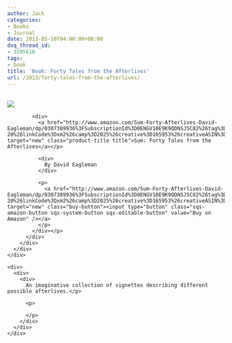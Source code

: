 ```yaml
---
author: Jack
categories:
- Books
- Journal
date: 2013-05-10T04:00:00+00:00
dsq_thread_id:
- 3595610
tags:
- book
title: 'Book: Forty Tales from the Afterlives'
url: /2013/forty-tales-from-the-afterlives/
---
```


<div>
  <div>
    <div>
      <div>
        <div>
          <div>
            <div>
              <a href="http://www.amazon.com/Sum-Forty-Afterlives-David-Eagleman/dp/0307389936%3FSubscriptionId%3D0ENGV10E9K9QDNSJ5C82%26tag%3Djackbaty-20%26linkCode%3Dxm2%26camp%3D2025%26creative%3D165953%26creativeASIN%3D0307389936" target="new"><br /> <img src="http://ecx.images-amazon.com/images/I/41P--cAgKBL.jpg" /><br /> </a>
            </div>
            
            <div>
              <a href="http://www.amazon.com/Sum-Forty-Afterlives-David-Eagleman/dp/0307389936%3FSubscriptionId%3D0ENGV10E9K9QDNSJ5C82%26tag%3Djackbaty-20%26linkCode%3Dxm2%26camp%3D2025%26creative%3D165953%26creativeASIN%3D0307389936" target="new" class="product-title title">Sum: Forty Tales from the Afterlives</a></p> 
              
              <div>
                By David Eagleman
              </div>
              
              <p>
                <a href="http://www.amazon.com/Sum-Forty-Afterlives-David-Eagleman/dp/0307389936%3FSubscriptionId%3D0ENGV10E9K9QDNSJ5C82%26tag%3Djackbaty-20%26linkCode%3Dxm2%26camp%3D2025%26creative%3D165953%26creativeASIN%3D0307389936" target="new" class="buy-button"><input type="button" class="sqs-amazon-button sqs-system-button sqs-editable-button" value="Buy on Amazon" /></a>
              </p>
            </div></p>
          </div>
        </div>
      </div>
    </div>
    
    <div>
      <div>
        <div>
          An imaginative collection of vignettes describing different possible afterlives.</p> 
          
          <p>
             
          </p>
        </div>
      </div>
    </div>
  </div>
</div>